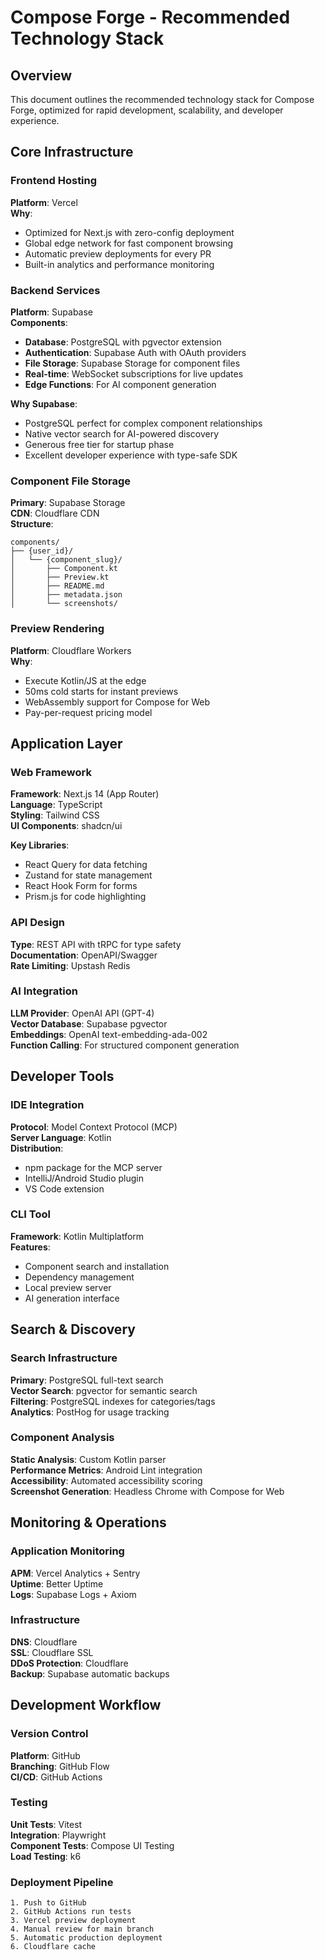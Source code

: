 # Compose Forge - Recommended Technology Stack

## Overview
This document outlines the recommended technology stack for Compose Forge, optimized for rapid development, scalability, and developer experience.

## Core Infrastructure

### Frontend Hosting
**Platform**: Vercel  
**Why**: 
- Optimized for Next.js with zero-config deployment
- Global edge network for fast component browsing
- Automatic preview deployments for every PR
- Built-in analytics and performance monitoring

### Backend Services
**Platform**: Supabase  
**Components**:
- **Database**: PostgreSQL with pgvector extension
- **Authentication**: Supabase Auth with OAuth providers
- **File Storage**: Supabase Storage for component files
- **Real-time**: WebSocket subscriptions for live updates
- **Edge Functions**: For AI component generation

**Why Supabase**:
- PostgreSQL perfect for complex component relationships
- Native vector search for AI-powered discovery
- Generous free tier for startup phase
- Excellent developer experience with type-safe SDK

### Component File Storage
**Primary**: Supabase Storage  
**CDN**: Cloudflare CDN  
**Structure**:
```
components/
├── {user_id}/
│   └── {component_slug}/
│       ├── Component.kt
│       ├── Preview.kt
│       ├── README.md
│       ├── metadata.json
│       └── screenshots/
```

### Preview Rendering
**Platform**: Cloudflare Workers  
**Why**:
- Execute Kotlin/JS at the edge
- 50ms cold starts for instant previews
- WebAssembly support for Compose for Web
- Pay-per-request pricing model

## Application Layer

### Web Framework
**Framework**: Next.js 14 (App Router)  
**Language**: TypeScript  
**Styling**: Tailwind CSS  
**UI Components**: shadcn/ui

**Key Libraries**:
- React Query for data fetching
- Zustand for state management
- React Hook Form for forms
- Prism.js for code highlighting

### API Design
**Type**: REST API with tRPC for type safety  
**Documentation**: OpenAPI/Swagger  
**Rate Limiting**: Upstash Redis

### AI Integration
**LLM Provider**: OpenAI API (GPT-4)  
**Vector Database**: Supabase pgvector  
**Embeddings**: OpenAI text-embedding-ada-002  
**Function Calling**: For structured component generation

## Developer Tools

### IDE Integration
**Protocol**: Model Context Protocol (MCP)  
**Server Language**: Kotlin  
**Distribution**: 
- npm package for the MCP server
- IntelliJ/Android Studio plugin
- VS Code extension

### CLI Tool
**Framework**: Kotlin Multiplatform  
**Features**:
- Component search and installation
- Dependency management
- Local preview server
- AI generation interface

## Search & Discovery

### Search Infrastructure
**Primary**: PostgreSQL full-text search  
**Vector Search**: pgvector for semantic search  
**Filtering**: PostgreSQL indexes for categories/tags  
**Analytics**: PostHog for usage tracking

### Component Analysis
**Static Analysis**: Custom Kotlin parser  
**Performance Metrics**: Android Lint integration  
**Accessibility**: Automated accessibility scoring  
**Screenshot Generation**: Headless Chrome with Compose for Web

## Monitoring & Operations

### Application Monitoring
**APM**: Vercel Analytics + Sentry  
**Uptime**: Better Uptime  
**Logs**: Supabase Logs + Axiom

### Infrastructure
**DNS**: Cloudflare  
**SSL**: Cloudflare SSL  
**DDoS Protection**: Cloudflare  
**Backup**: Supabase automatic backups

## Development Workflow

### Version Control
**Platform**: GitHub  
**Branching**: GitHub Flow  
**CI/CD**: GitHub Actions

### Testing
**Unit Tests**: Vitest  
**Integration**: Playwright  
**Component Tests**: Compose UI Testing  
**Load Testing**: k6

### Deployment Pipeline
```
1. Push to GitHub
2. GitHub Actions run tests
3. Vercel preview deployment
4. Manual review for main branch
5. Automatic production deployment
6. Cloudflare cache